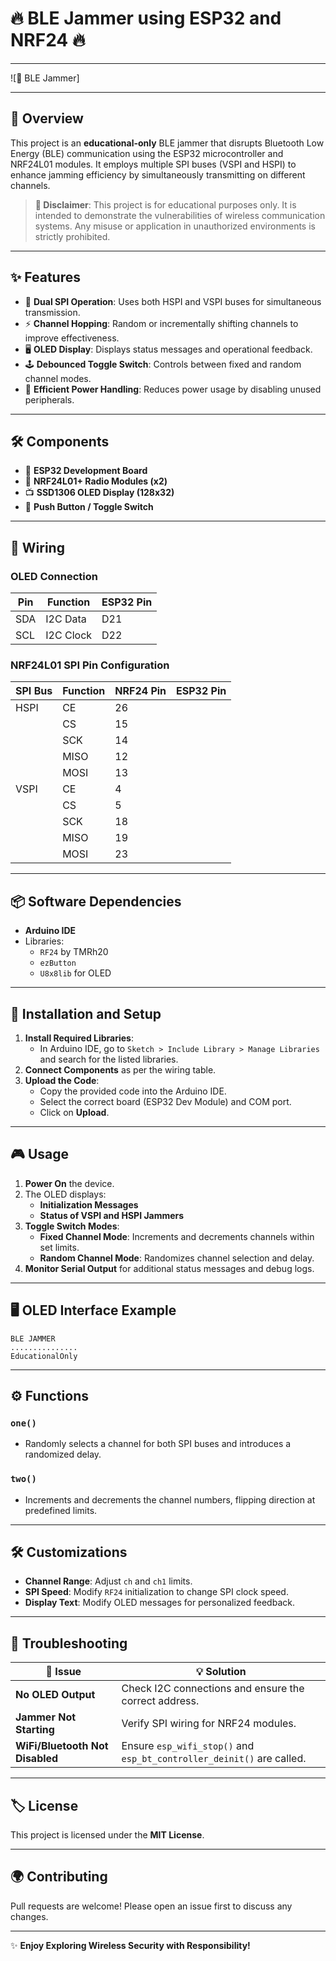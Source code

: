 # 🔥 BLE Jammer using ESP32 and NRF24 🔥

---

![🚀 BLE Jammer]

---

## 🌟 Overview
This project is an **educational-only** BLE jammer that disrupts Bluetooth Low Energy (BLE) communication using the ESP32 microcontroller and NRF24L01 modules. It employs multiple SPI buses (VSPI and HSPI) to enhance jamming efficiency by simultaneously transmitting on different channels.

> **🚨 Disclaimer**: This project is for educational purposes only. It is intended to demonstrate the vulnerabilities of wireless communication systems. Any misuse or application in unauthorized environments is strictly prohibited.

---

## ✨ Features
- 🔄 **Dual SPI Operation**: Uses both HSPI and VSPI buses for simultaneous transmission.
- ⚡ **Channel Hopping**: Random or incrementally shifting channels to improve effectiveness.
- 🖥️ **OLED Display**: Displays status messages and operational feedback.
- 🕹️ **Debounced Toggle Switch**: Controls between fixed and random channel modes.
- 🔋 **Efficient Power Handling**: Reduces power usage by disabling unused peripherals.

---

## 🛠️ Components
- 🧠 **ESP32 Development Board**
- 📡 **NRF24L01+ Radio Modules (x2)**
- 📺 **SSD1306 OLED Display (128x32)**
- 🔘 **Push Button / Toggle Switch**

---

## 🔗 Wiring
### OLED Connection
| Pin | Function | ESP32 Pin |
|-----|----------|-----------|
| SDA | I2C Data | D21       |
| SCL | I2C Clock| D22       |

### NRF24L01 SPI Pin Configuration
| SPI Bus | Function | NRF24 Pin | ESP32 Pin |
|---------|----------|-----------|-----------|
| HSPI    | CE       | 26        |           |
|         | CS       | 15        |           |
|         | SCK      | 14        |           |
|         | MISO     | 12        |           |
|         | MOSI     | 13        |           |
| VSPI    | CE       | 4         |           |
|         | CS       | 5         |           |
|         | SCK      | 18        |           |
|         | MISO     | 19        |           |
|         | MOSI     | 23        |           |

---

## 📦 Software Dependencies
- **Arduino IDE**
- Libraries:
  - `RF24` by TMRh20
  - `ezButton`
  - `U8x8lib` for OLED

---

## 🚀 Installation and Setup
1. **Install Required Libraries**:
   - In Arduino IDE, go to `Sketch > Include Library > Manage Libraries` and search for the listed libraries.
2. **Connect Components** as per the wiring table.
3. **Upload the Code**:
   - Copy the provided code into the Arduino IDE.
   - Select the correct board (ESP32 Dev Module) and COM port.
   - Click on **Upload**.

---

## 🎮 Usage
1. **Power On** the device.
2. The OLED displays:
   - **Initialization Messages**
   - **Status of VSPI and HSPI Jammers**
3. **Toggle Switch Modes**:
   - **Fixed Channel Mode**: Increments and decrements channels within set limits.
   - **Random Channel Mode**: Randomizes channel selection and delay.
4. **Monitor Serial Output** for additional status messages and debug logs.

---

## 🖥️ OLED Interface Example
```
BLE JAMMER 
...............
EducationalOnly
```

---

## ⚙️ Functions
### `one()`
- Randomly selects a channel for both SPI buses and introduces a randomized delay.

### `two()`
- Increments and decrements the channel numbers, flipping direction at predefined limits.

---

## 🛠️ Customizations
- **Channel Range**: Adjust `ch` and `ch1` limits.
- **SPI Speed**: Modify `RF24` initialization to change SPI clock speed.
- **Display Text**: Modify OLED messages for personalized feedback.

---

## 🛑 Troubleshooting
| 🛑 Issue                        | 💡 Solution                                              |
|----------------------------------|---------------------------------------------------------|
| **No OLED Output**               | Check I2C connections and ensure the correct address.   |
| **Jammer Not Starting**          | Verify SPI wiring for NRF24 modules.                    |
| **WiFi/Bluetooth Not Disabled**  | Ensure `esp_wifi_stop()` and `esp_bt_controller_deinit()` are called. |

---

## 🏷️ License
This project is licensed under the **MIT License**.

---

## 🌍 Contributing
Pull requests are welcome! Please open an issue first to discuss any changes.

---

✨ **Enjoy Exploring Wireless Security with Responsibility!**

